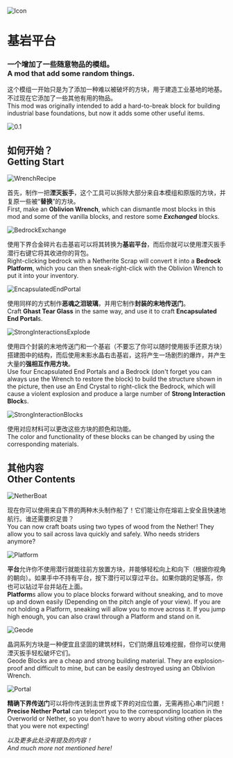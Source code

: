 ![Icon](/src/main/resources/logo.png)
# 基岩平台

### 一个增加了一些随意物品的模组。<br>A mod that add some random things.

这个模组一开始只是为了添加一种难以被破坏的方块，用于建造工业基地的地基。不过现在它添加了一些其他有用的物品。<br>
This mod was originally intended to add a hard-to-break block for building industrial base foundations, but now it adds some other useful items.

![0.1](/src/unused/screencap/0.1.png)

## 如何开始？<br>Getting Start

![WrenchRecipe](/src/unused/screencap/wrench_recipe.png)

首先，制作一把**湮灭扳手**，这个工具可以拆除大部分来自本模组和原版的方块，并复原一些被“**替换**”的方块。<br>
First, make an **Oblivion Wrench**, which can dismantle most blocks in this mod and some of the vanilla blocks, and restore some ***Exchanged*** blocks.

![BedrockExchange](/src/unused/screencap/bedrock_exchange.png)

使用下界合金碎片右击基岩可以将其转换为**基岩平台**，而后你就可以使用湮灭扳手潜行右键它将其收进你的背包。<br>
Right-clicking bedrock with a Netherite Scrap will convert it into a **Bedrock Platform**, which you can then sneak-right-click with the Oblivion Wrench to put it into your inventory.

![EncapsulatedEndPortal](/src/unused/screencap/encapsulated_end_portal.png)

使用同样的方式制作**恶魂之泪玻璃**，并用它制作**封装的末地传送门**。<br>
Craft **Ghast Tear Glass** in the same way, and use it to craft **Encapsulated End Portal**s.

![StrongInteractionsExplode](/src/unused/screencap/strong_interactions_explode.png)

使用四个封装的末地传送门和一个基岩（不要忘了你可以随时使用扳手还原方块）搭建图中的结构，而后使用末影水晶右击基岩，这将产生一场剧烈的爆炸，并产生大量的**强相互作用方块**。<br>
Use four Encapsulated End Portals and a Bedrock (don't forget you can always use the Wrench to restore the block) to build the structure shown in the picture, then use an End Crystal to right-click the Bedrock, which will cause a violent explosion and produce a large number of **Strong Interaction Block**s.

![StrongInteractionBlocks](/src/unused/screencap/strong_interaction_blocks.png)

使用对应材料可以更改这些方块的颜色和功能。<br>
The color and functionality of these blocks can be changed by using the corresponding materials.

## 其他内容<br>Other Contents

![NetherBoat](/src/unused/screencap/nether_boat.png)

现在你可以使用来自下界的两种木头制作船了！它们能让你在熔岩上安全且快速地航行。谁还需要炽足兽？<br>
You can now craft boats using two types of wood from the Nether! They allow you to sail across lava quickly and safely. Who needs striders anymore?

![Platform](/src/unused/screencap/platform.png)

**平台**允许你不使用潜行就能往前方放置方块，并能够轻松向上和向下（根据你视角的朝向）。如果手中不持有平台，按下潜行可以穿过平台。如果你跳的足够高，你也可以钻过平台并站在上面。<br>
**Platform**s allow you to place blocks forward without sneaking, and to move up and down easily (Depending on the pitch angle of your view). If you are not holding a Platform, sneaking will allow you to move across it. If you jump high enough, you can also crawl through a Platform and stand on it.

![Geode](/src/unused/screencap/geode.png)

晶洞系列方块是一种便宜且坚固的建筑材料，它们防爆且较难挖掘，但你可以使用湮灭扳手轻松破坏它们。<br>
Geode Blocks are a cheap and strong building material. They are explosion-proof and difficult to mine, but can be easily destroyed using an Oblivion Wrench.

![Portal](/src/unused/screencap/portal.gif)

**精确下界传送门**可以将你传送到主世界或下界的对应位置，无需再担心串门问题！<br>
**Precise Nether Portal** can teleport you to the corresponding location in the Overworld or Nether, so you don’t have to worry about visiting other places that you were not expecting!

*以及更多此处没有提及的内容！<br>
And much more not mentioned here!*
